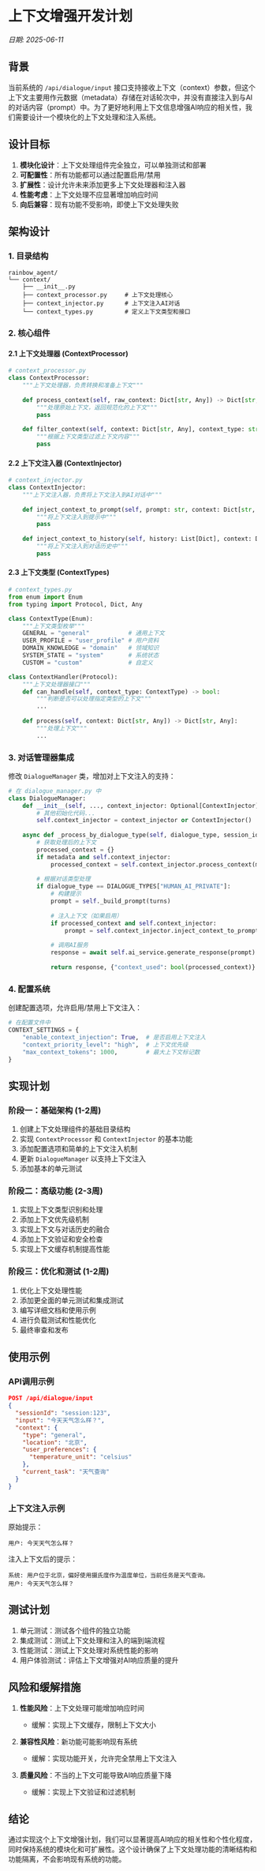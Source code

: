 # 上下文增强开发计划

*日期: 2025-06-11*

## 背景

当前系统的 `/api/dialogue/input` 接口支持接收上下文（context）参数，但这个上下文主要用作元数据（metadata）存储在对话轮次中，并没有直接注入到与AI的对话内容（prompt）中。为了更好地利用上下文信息增强AI响应的相关性，我们需要设计一个模块化的上下文处理和注入系统。

## 设计目标

1. **模块化设计**：上下文处理组件完全独立，可以单独测试和部署
2. **可配置性**：所有功能都可以通过配置启用/禁用
3. **扩展性**：设计允许未来添加更多上下文处理器和注入器
4. **性能考虑**：上下文处理不应显著增加响应时间
5. **向后兼容**：现有功能不受影响，即使上下文处理失败

## 架构设计

### 1. 目录结构

```
rainbow_agent/
└── context/
    ├── __init__.py
    ├── context_processor.py     # 上下文处理核心
    ├── context_injector.py      # 上下文注入AI对话
    └── context_types.py         # 定义上下文类型和接口
```

### 2. 核心组件

#### 2.1 上下文处理器 (ContextProcessor)

```python
# context_processor.py
class ContextProcessor:
    """上下文处理器，负责转换和准备上下文"""
    
    def process_context(self, raw_context: Dict[str, Any]) -> Dict[str, Any]:
        """处理原始上下文，返回规范化的上下文"""
        pass
        
    def filter_context(self, context: Dict[str, Any], context_type: str) -> Dict[str, Any]:
        """根据上下文类型过滤上下文内容"""
        pass
```

#### 2.2 上下文注入器 (ContextInjector)

```python
# context_injector.py
class ContextInjector:
    """上下文注入器，负责将上下文注入到AI对话中"""
    
    def inject_context_to_prompt(self, prompt: str, context: Dict[str, Any]) -> str:
        """将上下文注入到提示中"""
        pass
        
    def inject_context_to_history(self, history: List[Dict], context: Dict[str, Any]) -> List[Dict]:
        """将上下文注入到对话历史中"""
        pass
```

#### 2.3 上下文类型 (ContextTypes)

```python
# context_types.py
from enum import Enum
from typing import Protocol, Dict, Any

class ContextType(Enum):
    """上下文类型枚举"""
    GENERAL = "general"           # 通用上下文
    USER_PROFILE = "user_profile" # 用户资料
    DOMAIN_KNOWLEDGE = "domain"   # 领域知识
    SYSTEM_STATE = "system"       # 系统状态
    CUSTOM = "custom"             # 自定义

class ContextHandler(Protocol):
    """上下文处理器接口"""
    def can_handle(self, context_type: ContextType) -> bool:
        """判断是否可以处理指定类型的上下文"""
        ...
        
    def process(self, context: Dict[str, Any]) -> Dict[str, Any]:
        """处理上下文"""
        ...
```

### 3. 对话管理器集成

修改 `DialogueManager` 类，增加对上下文注入的支持：

```python
# 在 dialogue_manager.py 中
class DialogueManager:
    def __init__(self, ..., context_injector: Optional[ContextInjector] = None):
        # 其他初始化代码...
        self.context_injector = context_injector or ContextInjector()
    
    async def _process_by_dialogue_type(self, dialogue_type, session_id, user_id, content, turns, metadata):
        # 获取处理后的上下文
        processed_context = {}
        if metadata and self.context_injector:
            processed_context = self.context_injector.process_context(metadata)
        
        # 根据对话类型处理
        if dialogue_type == DIALOGUE_TYPES["HUMAN_AI_PRIVATE"]:
            # 构建提示
            prompt = self._build_prompt(turns)
            
            # 注入上下文（如果启用）
            if processed_context and self.context_injector:
                prompt = self.context_injector.inject_context_to_prompt(prompt, processed_context)
            
            # 调用AI服务
            response = await self.ai_service.generate_response(prompt)
            
            return response, {"context_used": bool(processed_context)}
```

### 4. 配置系统

创建配置选项，允许启用/禁用上下文注入：

```python
# 在配置文件中
CONTEXT_SETTINGS = {
    "enable_context_injection": True,  # 是否启用上下文注入
    "context_priority_level": "high",  # 上下文优先级
    "max_context_tokens": 1000,        # 最大上下文标记数
}
```

## 实现计划

### 阶段一：基础架构 (1-2周)

1. 创建上下文处理组件的基础目录结构
2. 实现 `ContextProcessor` 和 `ContextInjector` 的基本功能
3. 添加配置选项和简单的上下文注入机制
4. 更新 `DialogueManager` 以支持上下文注入
5. 添加基本的单元测试

### 阶段二：高级功能 (2-3周)

1. 实现上下文类型识别和处理
2. 添加上下文优先级机制
3. 实现上下文与对话历史的融合
4. 添加上下文验证和安全检查
5. 实现上下文缓存机制提高性能

### 阶段三：优化和测试 (1-2周)

1. 优化上下文处理性能
2. 添加更全面的单元测试和集成测试
3. 编写详细文档和使用示例
4. 进行负载测试和性能优化
5. 最终审查和发布

## 使用示例

### API调用示例

```json
POST /api/dialogue/input
{
  "sessionId": "session:123",
  "input": "今天天气怎么样？",
  "context": {
    "type": "general",
    "location": "北京",
    "user_preferences": {
      "temperature_unit": "celsius"
    },
    "current_task": "天气查询"
  }
}
```

### 上下文注入示例

原始提示：
```
用户: 今天天气怎么样？
```

注入上下文后的提示：
```
系统: 用户位于北京，偏好使用摄氏度作为温度单位，当前任务是天气查询。
用户: 今天天气怎么样？
```

## 测试计划

1. 单元测试：测试各个组件的独立功能
2. 集成测试：测试上下文处理和注入的端到端流程
3. 性能测试：测试上下文处理对系统性能的影响
4. 用户体验测试：评估上下文增强对AI响应质量的提升

## 风险和缓解措施

1. **性能风险**：上下文处理可能增加响应时间
   - 缓解：实现上下文缓存，限制上下文大小

2. **兼容性风险**：新功能可能影响现有系统
   - 缓解：实现功能开关，允许完全禁用上下文注入

3. **质量风险**：不当的上下文可能导致AI响应质量下降
   - 缓解：实现上下文验证和过滤机制

## 结论

通过实现这个上下文增强计划，我们可以显著提高AI响应的相关性和个性化程度，同时保持系统的模块化和可扩展性。这个设计确保了上下文处理功能的清晰结构和功能隔离，不会影响现有系统的功能。
